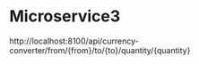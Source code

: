 # Microservice3
 http://localhost:8100/api/currency-converter/from/{from}/to/{to}/quantity/{quantity}
